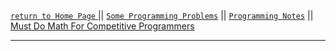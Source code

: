 [ `return to Home Page` ](https://shanto-swe029.github.io) || [`Some Programming Problems`](https://shanto-swe029.github.io/programmingproblems) || [`Programming Notes`](https://shanto-swe029.github.io/programmingnotes) || [Must Do Math For Competitive Programmers](https://shanto-swe029.github.io/must-do-math-cp/home)

***
